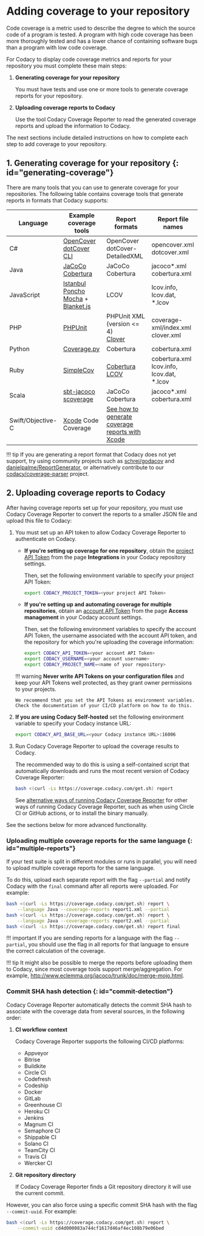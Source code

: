 # Adding coverage to your repository

Code coverage is a metric used to describe the degree to which the source code of a program is tested. A program with high code coverage has been more thoroughly tested and has a lower chance of containing software bugs than a program with low code coverage.

For Codacy to display code coverage metrics and reports for your repository you must complete these main steps:

1.  **Generating coverage for your repository**

    You must have tests and use one or more tools to generate coverage reports for your repository.

1.  **Uploading coverage reports to Codacy**

    Use the tool Codacy Coverage Reporter to read the generated coverage reports and upload the information to Codacy.

The next sections include detailed instructions on how to complete each step to add coverage to your repository.

## 1. Generating coverage for your repository {: id="generating-coverage"}

There are many tools that you can use to generate coverage for your repositories. The following table contains coverage tools that generate reports in formats that Codacy supports:

| Language          | Example coverage tools                                                                                                                                                                        | Report formats                                                                                                                 | Report file names                               |
| ----------------- | --------------------------------------------------------------------------------------------------------------------------------------------------------------------------------------------- | ------------------------------------------------------------------------------------------------------------------------------ | ----------------------------------------------- |
| C#                | [OpenCover](https://github.com/OpenCover/opencover)<br/>[dotCover CLI](https://www.jetbrains.com/help/dotcover/Running_Coverage_Analysis_from_the_Command_LIne.html)                          | OpenCover<br/>dotCover-DetailedXML                                                                                             | opencover.xml<br/>dotcover.xml                  |
| Java              | [JaCoCo](http://eclemma.org/jacoco/)<br/>[Cobertura](http://cobertura.github.io/cobertura/)                                                                                                   | JaCoCo<br/>Cobertura                                                                                                           | jacoco\*.xml<br/>cobertura.xml                  |
| JavaScript        | [Istanbul](https://github.com/gotwarlost/istanbul)<br/>[Poncho](https://github.com/deepsweet/poncho)<br/>[Mocha](http://mochajs.org/) + [Blanket.js](https://github.com/alex-seville/blanket) | LCOV                                                                                                                           | lcov.info, lcov.dat, \*.lcov                    |
| PHP               | [PHPUnit](https://phpunit.readthedocs.io/en/9.3/code-coverage-analysis.html)                                                                                                                  | PHPUnit XML (version &lt;= 4)<br/>[Clover](https://confluence.atlassian.com/clover/using-clover-for-php-420973033.html)        | coverage-xml/index.xml<br/>clover.xml           |
| Python            | [Coverage.py](https://coverage.readthedocs.io/en/coverage-5.0.3/)                                                                                                                             | Cobertura                                                                                                                      | cobertura.xml                                   |
| Ruby              | [SimpleCov](https://github.com/colszowka/simplecov)                                                                                                                                           | [Cobertura](https://github.com/dashingrocket/simplecov-cobertura)<br/>[LCOV](https://github.com/fortissimo1997/simplecov-lcov) | cobertura.xml<br/>lcov.info, lcov.dat, \*.lcov  |
| Scala             | [sbt-jacoco](https://www.scala-sbt.org/sbt-jacoco/)<br/>[scoverage](http://scoverage.org/)                                                                                                    | JaCoCo<br/>Cobertura                                                                                                           | jacoco\*.xml<br/>cobertura.xml                  |
| Swift/Objective-C | [Xcode](https://developer.apple.com/library/archive/documentation/DeveloperTools/Conceptual/testing_with_xcode/chapters/07-code_coverage.html) Code Coverage                                  | [See how to generate coverage reports with Xcode](troubleshooting-common-issues.md#swift-objectivec-support)                   |                                                 |

!!! tip
    If you are generating a report format that Codacy does not yet support, try using community projects such as [schrej/godacov](https://github.com/schrej/godacov) and [danielpalme/ReportGenerator](https://github.com/danielpalme/ReportGenerator), or alternatively contribute to our [codacy/coverage-parser](https://github.com/codacy/coverage-parser) project.

## 2. Uploading coverage reports to Codacy

After having coverage reports set up for your repository, you must use Codacy Coverage Reporter to convert the reports to a smaller JSON file and upload this file to Codacy:

1.  You must set up an API token to allow Codacy Coverage Reporter to authenticate on Codacy.

    -   **If you're setting up coverage for one repository**, obtain the [project API Token](/repositories-configure/integrations/project-api/) from the page **Integrations** in your Codacy repository settings.
    
        Then, set the following environment variable to specify your project API Token:

        ```bash
        export CODACY_PROJECT_TOKEN=<your project API Token>
        ```

    -   **If you're setting up and automating coverage for multiple repositories**, obtain an [account API Token](https://docs.codacy.com/related-tools/api-tokens/) from the page **Access management** in your Codacy account settings.

        Then, set the following environment variables to specify the account API Token, the username associated with the account API token, and the repository for which you're uploading the coverage information:

        ```bash
        export CODACY_API_TOKEN=<your account API Token>
        export CODACY_USERNAME=<your account username>
        export CODACY_PROJECT_NAME=<name of your repository>
        ```

    !!! warning
        **Never write API Tokens on your configuration files** and keep your API Tokens well protected, as they grant owner permissions to your projects.
        
        We recommend that you set the API Tokens as environment variables. Check the documentation of your CI/CD platform on how to do this.

1.  **If you are using Codacy Self-hosted** set the following environment variable to specify your Codacy instance URL:

    ```bash
    export CODACY_API_BASE_URL=<your Codacy instance URL>:16006
    ```

1.  Run Codacy Coverage Reporter to upload the coverage results to Codacy.

    The recommended way to do this is using a self-contained script that automatically downloads and runs the most recent version of Codacy Coverage Reporter:

    ```bash
    bash <(curl -Ls https://coverage.codacy.com/get.sh) report
    ```

    See [alternative ways of running Codacy Coverage Reporter](alternative-ways-of-running-coverage-reporter.md) for other ways of running Codacy Coverage Reporter, such as when using Circle CI or GitHub actions, or to install the binary manually.

See the sections below for more advanced functionality.

### Uploading multiple coverage reports for the same language {: id="multiple-reports"}

If your test suite is split in different modules or runs in parallel, you will need to upload multiple coverage reports for the same language.

To do this, upload each separate report with the flag `--partial` and notify Codacy with the `final` command after all reports were uploaded. For example:

```bash
bash <(curl -Ls https://coverage.codacy.com/get.sh) report \
    --language Java --coverage-reports report1.xml --partial
bash <(curl -Ls https://coverage.codacy.com/get.sh) report \
    --language Java --coverage-reports report2.xml --partial
bash <(curl -Ls https://coverage.codacy.com/get.sh) report final
```

!!! important
    If you are sending reports for a language with the flag `--partial`, you should use the flag in all reports for that language to ensure the correct calculation of the coverage.

!!! tip
    It might also be possible to merge the reports before uploading them to Codacy, since most coverage tools support merge/aggregation. For example, <http://www.eclemma.org/jacoco/trunk/doc/merge-mojo.html>.

### Commit SHA hash detection {: id="commit-detection"}

Codacy Coverage Reporter automatically detects the commit SHA hash to associate with the coverage data from several sources, in the following order:

1.  **CI workflow context**

    Codacy Coverage Reporter supports the following CI/CD platforms:

    -   Appveyor
    -   Bitrise
    -   Buildkite
    -   Circle CI
    -   Codefresh
    -   Codeship
    -   Docker
    -   GitLab
    -   Greenhouse CI
    -   Heroku CI
    -   Jenkins
    -   Magnum CI
    -   Semaphore CI
    -   Shippable CI
    -   Solano CI
    -   TeamCity CI
    -   Travis CI
    -   Wercker CI

2.  **Git repository directory**

    If Codacy Coverage Reporter finds a Git repository directory it will use the current commit.

However, you can also force using a specific commit SHA hash with the flag `--commit-uuid`. For example:

```bash
bash <(curl -Ls https://coverage.codacy.com/get.sh) report \
    --commit-uuid cd4d000083a744cf1617d46af4ec108b79e06bed
```
